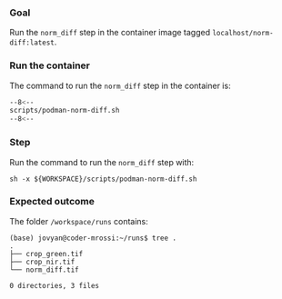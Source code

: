 ### Goal 

Run the `norm_diff` step in the container image tagged `localhost/norm-diff:latest`.

### Run the container

The command to run the `norm_diff` step in the container is:

```bash linenums="1" hl_lines="5-8 14 18-19"
--8<--
scripts/podman-norm-diff.sh
--8<--
```

### Step

Run the command to run the `norm_diff` step with:

```
sh -x ${WORKSPACE}/scripts/podman-norm-diff.sh
```

### Expected outcome

The folder `/workspace/runs` contains: 

```
(base) jovyan@coder-mrossi:~/runs$ tree .
.
├── crop_green.tif
├── crop_nir.tif
└── norm_diff.tif

0 directories, 3 files
```
